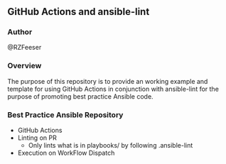 # 
## GitHub Actions and ansible-lint

### Author
@RZFeeser

### Overview
The purpose of this repository is to provide an working example and template for using GitHub Actions in conjunction with ansible-lint for the purpose of promoting best practice Ansible code.

### Best Practice Ansible Repository
- GitHub Actions
- Linting on PR
  - Only lints what is in playbooks/ by following .ansible-lint
- Execution on WorkFlow Dispatch

